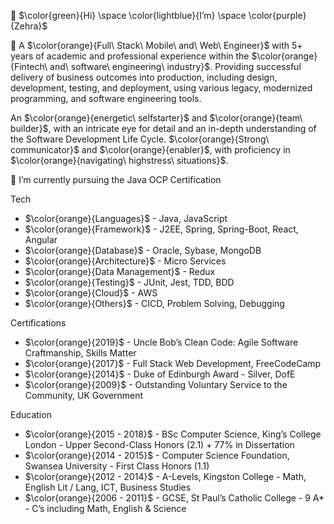 👋 $\color{green}{Hi} \space \color{lightblue}{I’m}  \space \color{purple}{Zehra}$

👀 A $\color{orange}{Full\ Stack\ Mobile\ and\ Web\ Engineer}$ with 5+ years of academic and professional experience within the $\color{orange}{Fintech\ and\ software\ engineering\ industry}$. Providing successful delivery of business outcomes into production, including design, development, testing, and deployment, using various legacy, modernized programming, and software engineering tools.

An $\color{orange}{energetic\ selfstarter}$ and $\color{orange}{team\ builder}$, with an intricate eye for detail and an in-depth understanding of the Software Development Life Cycle. $\color{orange}{Strong\ communicator}$ and $\color{orange}{enabler}$, with proficiency in $\color{orange}{navigating\ highstress\ situations}$.

🌱 I’m currently pursuing the Java OCP Certification

Tech
- $\color{orange}{Languages}$ - Java, JavaScript
- $\color{orange}{Framework}$ - J2EE, Spring, Spring-Boot, React, Angular
- $\color{orange}{Database}$ - Oracle, Sybase, MongoDB
- $\color{orange}{Architecture}$ - Micro Services
- $\color{orange}{Data Management}$ - Redux
- $\color{orange}{Testing}$ - JUnit, Jest, TDD, BDD
- $\color{orange}{Cloud}$ - AWS
- $\color{orange}{Others}$ - CICD, Problem Solving, Debugging

Certifications 
- $\color{orange}{2019}$ - Uncle Bob’s Clean Code: Agile Software Craftmanship, Skills Matter
- $\color{orange}{2017}$ - Full Stack Web Development, FreeCodeCamp
- $\color{orange}{2014}$ - Duke of Edinburgh Award - Silver, DofE
- $\color{orange}{2009}$ - Outstanding Voluntary Service to the Community, UK Government

Education
- $\color{orange}{2015 - 2018}$ - BSc Computer Science, King’s College London - Upper Second-Class Honors (2.1) + 77% in Dissertation
- $\color{orange}{2014 - 2015}$ - Computer Science Foundation, Swansea University - First Class Honors (1.1)
- $\color{orange}{2012 - 2014}$ - A-Levels, Kingston College - Math, English Lit / Lang, ICT, Business Studies
- $\color{orange}{2006 - 2011}$ - GCSE, St Paul’s Catholic College - 9 A* - C’s including Math, English & Science

<!---
ZehraPunjwani/ZehraPunjwani is a ✨ special ✨ repository because its `README.md` (this file) appears on your GitHub profile.
You can click the Preview link to take a look at your changes.
--->

